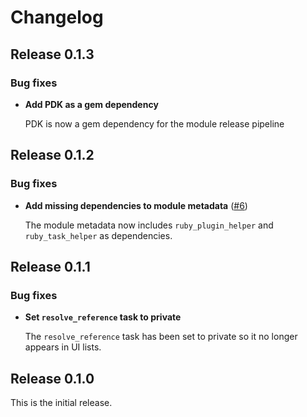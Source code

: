 # Changelog

## Release 0.1.3

### Bug fixes

* **Add PDK as a gem dependency**

  PDK is now a gem dependency for the module release pipeline

## Release 0.1.2

### Bug fixes

* **Add missing dependencies to module metadata**
  ([#6](https://github.com/puppetlabs/puppetlabs-gcloud_inventory/pull/6))

  The module metadata now includes `ruby_plugin_helper` and `ruby_task_helper`
  as dependencies.

## Release 0.1.1

### Bug fixes

* **Set `resolve_reference` task to private**

  The `resolve_reference` task has been set to private so it no longer appears in UI lists.

## Release 0.1.0

This is the initial release.
